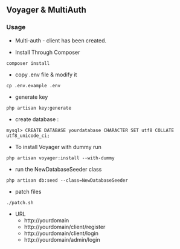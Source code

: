 ## Voyager & MultiAuth
### Usage

- Multi-auth - client has been created.

- Install Through Composer
```
composer install
```
- copy .env file & modify it
```
cp .env.example .env
```
- generate key
```
php artisan key:generate
```
- create database :
```
mysql> CREATE DATABASE yourdatabase CHARACTER SET utf8 COLLATE utf8_unicode_ci;
```
- To install Voyager with dummy run
```
php artisan voyager:install --with-dummy
```
- run the NewDatabaseSeeder class
```
php artisan db:seed --class=NewDatabaseSeeder
```
- patch files
```
./patch.sh
```
- URL
  - http://yourdomain
  - http://yourdomain/client/register
  - http://yourdomain/client/login
  - http://yourdomain/admin/login

